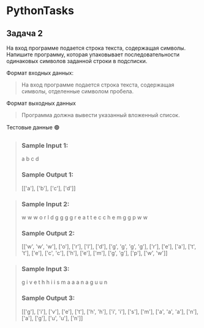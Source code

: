 # PythonTasks

## Задача 2

На вход программе подается строка текста, содержащая символы. Напишите программу, которая упаковывает последовательности одинаковых символов заданной строки в подсписки.

Формат входных данных:
> На вход программе подается строка текста, содержащая символы, отделенные символом пробела.

Формат выходных данных
> Программа должна вывести указанный вложенный список.

Тестовые данные 🟢

>### Sample Input 1:
>a b c d
>### Sample Output 1:
>[['a'], ['b'], ['c'], ['d']]

>### Sample Input 2:
>w w w o r l d g g g g r e a t t e c c h e m g g p w w
>### Sample Output 2:
>[['w', 'w', 'w'], ['o'], ['r'], ['l'], ['d'], ['g', 'g', 'g', 'g'], ['r'], ['e'], ['a'], ['t', 't'], ['e'], ['c', 'c'], ['h'], ['e'], ['m'], ['g', 'g'], ['p'], ['w', 'w']]

>### Sample Input 3:
>g i v e t h h i i s m a a a n a g u u n
>### Sample Output 3:
>[['g'], ['i'], ['v'], ['e'], ['t'], ['h', 'h'], ['i', 'i'], ['s'], ['m'], ['a', 'a', 'a'], ['n'], ['a'], ['g'], ['u', 'u'], ['n']]